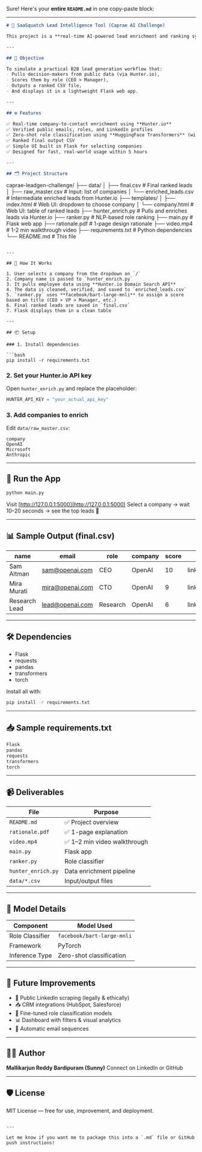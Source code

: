 Sure! Here's your **entire `README.md`** in one copy-paste block:

---

```markdown
# 🧠 SaaSquatch Lead Intelligence Tool (Caprae AI Challenge)

This project is a **real-time AI-powered lead enrichment and ranking system** built for the **Caprae Capital AI-Readiness Challenge**. It uses the **Hunter.io API** to enrich company names with actual decision-makers and ranks them using a **zero-shot NLP model** based on role importance.

---

## 🎯 Objective

To simulate a practical B2B lead generation workflow that:
- Pulls decision-makers from public data (via Hunter.io),
- Scores them by role (CEO > Manager),
- Outputs a ranked CSV file,
- And displays it in a lightweight Flask web app.

---

## ⚙️ Features

✅ Real-time company-to-contact enrichment using **Hunter.io**  
✅ Verified public emails, roles, and LinkedIn profiles  
✅ Zero-shot role classification using **HuggingFace Transformers** (with **PyTorch**)  
✅ Ranked final output CSV  
✅ Simple UI built in Flask for selecting companies  
✅ Designed for fast, real-world usage within 5 hours  

---

## 🗂️ Project Structure

```

caprae-leadgen-challenge/
├── data/
│   ├── final.csv                # Final ranked leads
│   ├── raw\_master.csv           # Input: list of companies
│   └── enriched\_leads.csv       # Intermediate enriched leads from Hunter.io
├── templates/
│   ├── index.html               # Web UI: dropdown to choose company
│   └── company.html             # Web UI: table of ranked leads
├── hunter\_enrich.py             # Pulls and enriches leads via Hunter.io
├── ranker.py                    # NLP-based role ranking
├── main.py                      # Flask web app
├── rationale.pdf                # 1-page design rationale
├── video.mp4                    # 1-2 min walkthrough video
├── requirements.txt             # Python dependencies
└── README.md                    # This file

````

---

## 🧠 How It Works

1. User selects a company from the dropdown on `/`
2. Company name is passed to `hunter_enrich.py`
3. It pulls employee data using **Hunter.io Domain Search API**
4. The data is cleaned, verified, and saved to `enriched_leads.csv`
5. `ranker.py` uses **facebook/bart-large-mnli** to assign a score based on title (CEO > VP > Manager, etc.)
6. Final ranked leads are saved in `final.csv`
7. Flask displays them in a clean table

---

## 📦 Setup

### 1. Install dependencies

```bash
pip install -r requirements.txt
````

### 2. Set your Hunter.io API key

Open `hunter_enrich.py` and replace the placeholder:

```python
HUNTER_API_KEY = "your_actual_api_key"
```

### 3. Add companies to enrich

Edit `data/raw_master.csv`:

```csv
company
OpenAI
Microsoft
Anthropic
```

---

## 🚀 Run the App

```bash
python main.py
```

Visit [http://127.0.0.1:5000](http://127.0.0.1:5000)
Select a company → wait 10–20 seconds → see the top leads 🚀

---

## 📊 Sample Output (final.csv)

| name          | email                                     | role     | company | score | linkedin\_url             | verification\_status |
| ------------- | ----------------------------------------- | -------- | ------- | ----- | ------------------------- | -------------------- |
| Sam Altman    | [sam@openai.com](mailto:sam@openai.com)   | CEO      | OpenAI  | 10    | linkedin.com/in/samaltman | valid                |
| Mira Murati   | [mira@openai.com](mailto:mira@openai.com) | CTO      | OpenAI  | 9     | linkedin.com/in/mira      | valid                |
| Research Lead | [lead@openai.com](mailto:lead@openai.com) | Research | OpenAI  | 6     | linkedin.com/in/lead      | risky                |

---

## 🛠 Dependencies

* Flask
* requests
* pandas
* transformers
* torch

Install all with:

```bash
pip install -r requirements.txt
```

---

## 📥 Sample requirements.txt

```txt
Flask
pandas
requests
transformers
torch
```

---

## 📹 Deliverables

| File               | Purpose                     |
| ------------------ | --------------------------- |
| `README.md`        | ✅ Project overview          |
| `rationale.pdf`    | ✅ 1-page explanation        |
| `video.mp4`        | ✅ 1–2 min video walkthrough |
| `main.py`          | Flask app                   |
| `ranker.py`        | Role classifier             |
| `hunter_enrich.py` | Data enrichment pipeline    |
| `data/*.csv`       | Input/output files          |

---

## 🧠 Model Details

| Component       | Model Used                 |
| --------------- | -------------------------- |
| Role Classifier | `facebook/bart-large-mnli` |
| Framework       | PyTorch                    |
| Inference Type  | Zero-shot classification   |

---

## 🌱 Future Improvements

* 🔗 Public LinkedIn scraping (legally & ethically)
* 📥 CRM integrations (HubSpot, Salesforce)
* 🧠 Fine-tuned role classification models
* 📊 Dashboard with filters & visual analytics
* 📨 Automatic email sequences

---

## 👨‍💻 Author

**Mallikarjun Reddy Bardipuram (Sunny)**
Connect on LinkedIn or GitHub

---

## 🛡️ License

MIT License — free for use, improvement, and deployment.

```

---

Let me know if you want me to package this into a `.md` file or GitHub push instructions!
```
